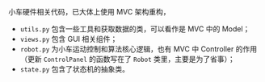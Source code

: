 小车硬件相关代码，已大体上使用 MVC 架构重构，
- `utils.py` 包含一些工具和获取数据的类，可以看作是 MVC 中的 Model；
- `views.py` 包含 GUI 相关组件；
- `robot.py` 为小车运动控制和算法核心逻辑，也有 MVC 中 Controller 的作用（更新 `ControlPanel` 的函数写在了 `Robot` 类里，主要是为了省事）；
- `state.py` 包含了状态机的抽象类。
